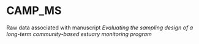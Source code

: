 # CAMP_MS
Raw data associated with manuscript *Evaluating the sampling design of a long-term community-based estuary monitoring program*
